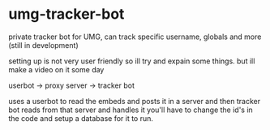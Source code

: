 # umg-tracker-bot

private tracker bot for UMG, can track specific username, globals and more (still in development)

setting up is not very user friendly so ill try and expain some things.
but ill make a video on it some day

userbot -> proxy server -> tracker bot

uses a userbot to read the embeds and posts it in a server and then tracker bot reads from that server and handles it
you'll have to change the id's in the code and setup a database for it to run.
